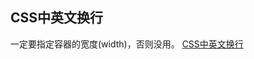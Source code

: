 ## CSS中英文换行
一定要指定容器的宽度(width)，否则没用。
[CSS中英文换行](https://www.runoob.com/w3cnote/css-en-cn-break-line.html)